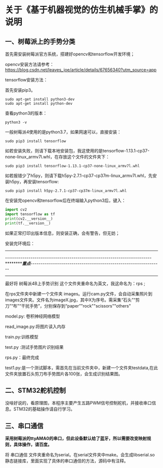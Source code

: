 # 关于《基于机器视觉的仿生机械手掌》的说明

## 一、树莓派上的手势分类

首先需安装树莓派官方系统，搭建好opencv和tensorflow开发环境；

opencv安装方法请参考：https://blog.csdn.net/leaves_joe/article/details/67656340?utm_source=app

tensorflow安装方法：

首先安装pip3。

```shell
sudo apt-get install python3-dev
sudo apt-get install python-dev
```

查看python3的版本：

```shell
python3 -v
```

一般树莓派4使用的是python3.7，如果网速可以，直接安装：

```shell
sudo pip3 install tensorflow
```

如若安装失败，则请下载本地安装包，我这使用的是tensorflow-1.13.1-cp37-none-linux_armv7l.whl，在存放这个文件的文件夹下：

```shell
sudo pip3 install tensorflow-1.13.1-cp37-none-linux_armv7l.whl
```

如若报错少了h5py，则请下载h5py-2.7.1-cp37-cp37m-linux_armv7l.whl，先安装h5py，再安装tensorflow:

```shell
sudo pip3 install h5py-2.7.1-cp37-cp37m-linux_armv7l.whl
```

在安装完opencv和tensorflow后在终端输入python3后，键入：

```python
import cv2
import tensorflow as tf
print(cv2.__version__)
print(tf.__version__)
```

如果正常打印出版本信息，则安装正确，会有警告，但无妨；

安装完环境后：

------

---------------------------------------------------------------------------*****************重点*********-------------------------------------------------------------------

------

最好将 树莓派4B上手势识别 这个文件夹重命名为英文，我这命名为：rps ;

在rps文件夹中新建一个文件夹 images。运行cam.py文件，会自动采集照片到images文件夹。文件名为imageX.jpg，其中X为序号。需采集“石头”“剪刀”“布”“干扰手势”，分别保存到“paper”"rock""scissors""others"

model.py: 卷积神经网络模型

read_image.py:将图片读入内存

train.py:训练模型

test.py :测试手势图片识别结果

rps.py：最终完成

test1.py:是一个测试脚本，需首先在当前文件夹中，新建一个文件夹testdata,在此文件夹放置石头剪刀布手势图片各100张，会生成识别结果图。

## 二、STM32舵机控制

没啥好说的，看原理图，本程序主要产生五路PWM信号控制舵机，并接收串口信息。STM32的基础操作请自行学习。

## 三、串口通信

**采用树莓派的ttyAMA0的串口，但此设备默认给了蓝牙，所以需要改变映射规则，具体操作，请百度。**

将 串口通信 文件夹重命名为serial。在serial文件夹中make。会生成libserial.so静态链接库，里面实现了具体的串口通信的方法，源码中有注释。




